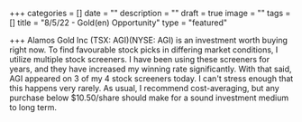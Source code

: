 +++
categories = []
date = ""
description = ""
draft = true
image = ""
tags = []
title = "8/5/22 - Gold(en) Opportunity"
type = "featured"

+++
Alamos Gold Inc (TSX: AGI)(NYSE: AGI) is an investment worth buying right now. To find favourable stock picks in differing market conditions, I utilize multiple stock screeners. I have been using these screeners for years, and they have increased my winning rate significantly. With that said, AGI appeared on 3 of my 4 stock screeners today. I can't stress enough that this happens very rarely. As usual, I recommend cost-averaging, but any purchase below $10.50/share should make for a sound investment medium to long term.